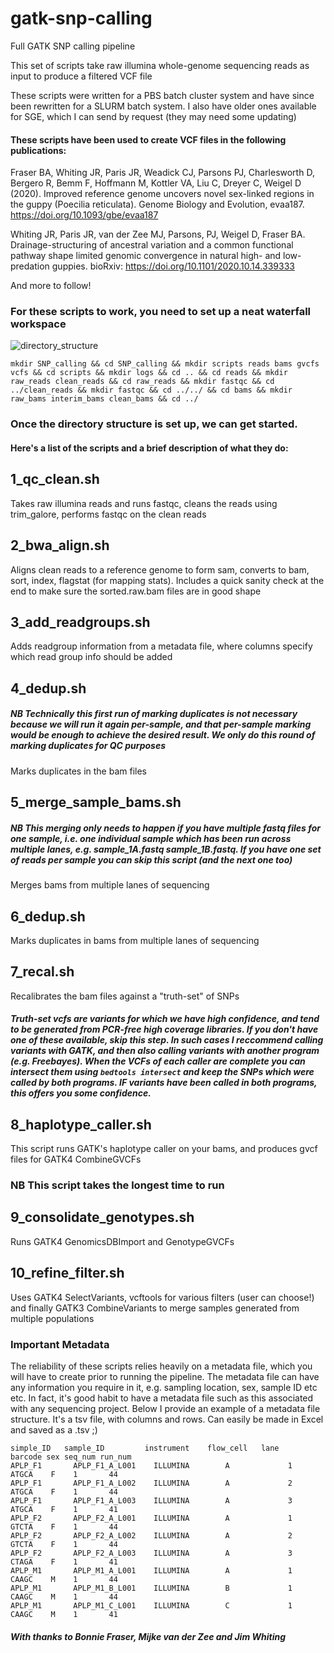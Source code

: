 # gatk-snp-calling
Full GATK SNP calling pipeline

This set of scripts take raw illumina whole-genome sequencing reads as input to produce a filtered VCF file

These scripts were written for a PBS batch cluster system and have since been rewritten for a SLURM batch system. I also have older ones available for SGE, which I can send by request (they may need some updating)

#### These scripts have been used to create VCF files in the following publications:

Fraser BA, Whiting JR, Paris JR, Weadick CJ, Parsons PJ, Charlesworth D, Bergero R, Bemm F, Hoffmann M, Kottler VA, Liu C, Dreyer C, Weigel D (2020). Improved reference genome uncovers novel sex-linked regions in the guppy (Poecilia reticulata). Genome Biology and Evolution, evaa187. https://doi.org/10.1093/gbe/evaa187

Whiting JR, Paris JR, van der Zee MJ, Parsons, PJ, Weigel D, Fraser BA. Drainage-structuring of ancestral variation and a common functional pathway shape limited genomic convergence in natural high- and low-predation guppies. bioRxiv: https://doi.org/10.1101/2020.10.14.339333

And more to follow! 


### For these scripts to work, you need to set up a neat waterfall workspace

![directory_structure](https://user-images.githubusercontent.com/38511308/105203421-ff09df80-5b3a-11eb-92b5-33389dbc7a1f.jpeg)


`mkdir SNP_calling && cd SNP_calling && mkdir scripts reads bams gvcfs vcfs && cd scripts && mkdir logs && cd .. && cd reads && mkdir raw_reads clean_reads && cd raw_reads && mkdir fastqc && cd ../clean_reads && mkdir fastqc && cd ../../ && cd bams && mkdir raw_bams interim_bams clean_bams && cd ../`

### Once the directory structure is set up, we can get started.

#### Here's a list of the scripts and a brief description of what they do:

## 1_qc_clean.sh
Takes raw illumina reads and runs fastqc, cleans the reads using trim_galore, performs fastqc on the clean reads

## 2_bwa_align.sh
Aligns clean reads to a reference genome to form sam, converts to bam, sort, index, flagstat (for mapping stats). Includes a quick sanity check at the end to make sure the sorted.raw.bam files are in good shape

## 3_add_readgroups.sh
Adds readgroup information from a metadata file, where columns specify which read group info should be added

## 4_dedup.sh
##### NB Technically this first run of marking duplicates is not necessary because we will run it again per-sample, and that per-sample marking would be enough to achieve the desired result.  We only do this round of marking duplicates for QC purposes                                                              
Marks duplicates in the bam files

## 5_merge_sample_bams.sh
##### NB This merging only needs to happen if you have multiple fastq files for one sample, i.e. one individual sample which has been run across multiple lanes, e.g. sample_1A.fastq sample_1B.fastq. If you have one set of reads per sample you can skip this script (and the next one too)                                    
Merges bams from multiple lanes of sequencing

## 6_dedup.sh                                         
Marks duplicates in bams from multiple lanes of sequencing

## 7_recal.sh   
Recalibrates the bam files against a "truth-set" of SNPs
##### Truth-set vcfs are variants for which we have high confidence, and tend to be generated from PCR-free high coverage libraries. If you don't have one of these available, skip this step. In such cases I reccommend calling variants with GATK, and then also calling variants with another program (e.g. Freebayes). When the VCFs of each caller are complete you can intersect them using `bedtools intersect` and keep the SNPs which were called by both programs. IF variants have been called in both programs, this offers you some confidence.

## 8_haplotype_caller.sh
This script runs GATK's haplotype caller on your bams, and produces gvcf files for GATK4 CombineGVCFs
### NB This script takes the longest time to run

## 9_consolidate_genotypes.sh
Runs GATK4 GenomicsDBImport and GenotypeGVCFs

## 10_refine_filter.sh
Uses GATK4 SelectVariants, vcftools for various filters (user can choose!) and finally GATK3 CombineVariants to merge samples generated from multiple populations

### Important Metadata 
The reliability of these scripts relies heavily on a metadata file, which you will have to create prior to running the pipeline.
The metadata file can have any information you require in it, e.g. sampling location, sex, sample ID etc etc. In fact, it's good habit to have a metadata file such as this associated with any sequencing project. Below I provide an example of a metadata file structure. It's a tsv file, with columns and rows. Can easily be made in Excel and saved as a .tsv ;)

```
simple_ID 	sample_ID 		  instrument 	flow_cell	lane 	barcode	sex	seq_num	run_num
APLP_F1		  APLP_F1_A_L001	ILLUMINA 	    A			  1		  ATGCA	   F	1 		44 
APLP_F1		  APLP_F1_A_L002	ILLUMINA 	    A			  2		  ATGCA	   F	1 		44 
APLP_F1		  APLP_F1_A_L003	ILLUMINA 	    A			  3		  ATGCA    F	1 		41 
APLP_F2		  APLP_F2_A_L001	ILLUMINA 	    A			  1		  GTCTA	   F	1 		44 
APLP_F2		  APLP_F2_A_L002	ILLUMINA 	    A			  2		  GTCTA	   F	1 		44 
APLP_F2		  APLP_F2_A_L003	ILLUMINA 	    A			  3		  CTAGA	   F	1 		41 
APLP_M1		  APLP_M1_A_L001	ILLUMINA 	    A			  1		  CAAGC	   M	1 		44 
APLP_M1		  APLP_M1_B_L001	ILLUMINA 	    B			  1		  CAAGC	   M	1 		44 
APLP_M1		  APLP_M1_C_L001	ILLUMINA 	    C			  1		  CAAGC	   M	1 		41 
```







##### With thanks to Bonnie Fraser, Mijke van der Zee and Jim Whiting




